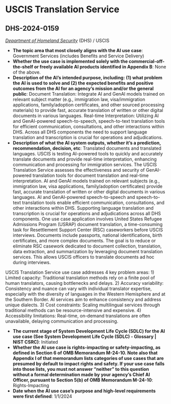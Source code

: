 # USCIS Translation Service
## DHS-2024-0159
_[Department of Homeland Security](<../3_agency/Department of Homeland Security.md>)_ (DHS) / USCIS


+ **The topic area that most closely aligns with the AI use case**: Government Services (includes Benefits and Service Delivery)
+ **Whether the use case is implemented solely with the commercial-off-the-shelf or freely available AI products identified in Appendix B**: None of the above.
+ **Description of the AI’s intended purpose, including: (1) what problem the AI is used to solve and (2) the expected benefits and positive outcomes from the AI for an agency’s mission and/or the general public**: Document Translation: Integrate AI and GenAI models trained on relevant subject matter (e.g., immigration law, visa/immigration applications, family/adoption certificates, and other sourced processing materials) to provide fast, accurate translation of written or other digital documents in various languages.
Real-time Interpretation: Utilizing AI and GenAI-powered speech-to-speech, speech-to-text translation tools for efficient communication, consultations, and other interactions within DHS. Across all DHS components the need to support language translation and transcription is crucial for operations and adjudications.
+ **Description of what the AI system outputs, whether it’s a prediction, recommendation, decision, etc**: Translated documents and translated languages.
USCIS is testing AI-powered tools to quickly and accurately translate documents and provide real-time interpretation, enhancing communication and processing for immigration services. The USCIS Translation Service assesses the effectiveness and security of GenAI-powered translation tools for document translation and real-time interpretation. AI and GenAI models trained on relevant subjects (e.g., immigration law, visa applications, family/adoption certificates) provide fast, accurate translation of written or other digital documents in various languages. AI and GenAI-powered speech-to-speech and speech-to-text translation tools enable efficient communication, consultations, and other interactions within DHS. Supporting language translation and transcription is crucial for operations and adjudications across all DHS components. One use case application involves United States Refugee Admissions Program (USRAP) document translation, a time-consuming task for Resettlement Support Center (RSC) caseworkers before USCIS interviews. Documents include passports, national identifications, birth certificates, and more complex documents. The goal is to reduce or eliminate RSC casework dedicated to document collection, translation, data extraction, and summarization by leveraging document translation services. This allows USCIS officers to translate documents ad hoc during interviews.  

USCIS Translation Service use case addresses 4 key problem areas: 1) Limited capacity: Traditional translation methods rely on a finite pool of human translators, causing bottlenecks and delays. 2) Accuracy variability: Consistency and nuance can vary with individual translator expertise, especially with the diversity of languages in the Western Hemisphere and at the Southern Border. AI services aim to enhance consistency and address unique dialects. 3) Cost constraints: Scaling multilingual services through traditional methods can be resource-intensive and expensive. 4) Accessibility limitations: Real-time, on-demand translations are often unavailable, delaying communication and processing.
+ **The current stage of System Development Life Cycle (SDLC) for the AI use case (See System Development Life Cycle (SDLC) - Glossary | NIST CSRC)**: Initiated
+ **Whether the AI use case is rights-impacting or safety-impacting, as defined in Section 6 of OMB Memorandum M-24-10. Note also that Appendix I of that memorandum lists categories of use cases that are presumed by default to impact rights and safety. If your use case falls into those lists, you must not answer “neither” to this question without a formal determination made by your agency’s Chief AI Officer, pursuant to Section 5(b) of OMB Memorandum M-24-10**: Rights-Impacting
+ **Date when the AI use case’s purpose and high-level requirements were first defined**: 1/1/2024